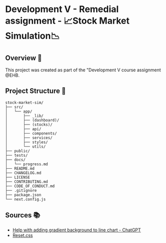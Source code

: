 # Development V - Remedial assignment - 📈Stock Market Simulation📉

## Overview 📜

This project was created as part of the "Development V course assignment @EHB.

## Project Structure 📂

```plaintext
stock-market-sim/
├── src/
│   └── app/
│       ├── _lib/
│       ├── (dashboard)/
│       ├── (stocks)/
│       ├── api/
│       ├── components/
│       ├── services/
│       ├── styles/
│       └── utils/
├── public/
├── tests/
├── docs/
│   └── progress.md
├── README.md
├── CHANGELOG.md
├── LICENSE
├── CONTRIBUTING.md
├── CODE_OF_CONDUCT.md
├── .gitignore
├── package.json
└── next.config.js
```

## Sources 📚

- [Help with adding gradient background to line chart - ChatGPT](https://chatgpt.com/share/6893cec2-9e0c-8008-a9e5-8a778157a7d1)
- [Reset.css](https://piccalil.li/blog/a-more-modern-css-reset/?trk=article-ssr-frontend-pulse_x-social-details_comments-action_comment-text)
